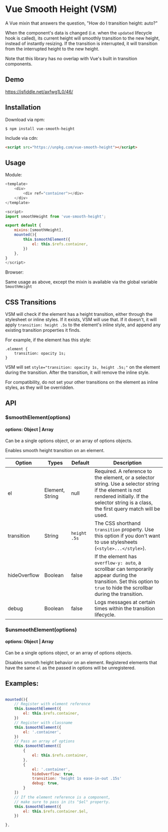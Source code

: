
# Vue Smooth Height (VSM)
A Vue mixin that answers the question, "How do I transition height: auto?"

When the component's data is changed (i.e. when the `updated` lifecycle hook is called), its current height will smoothly transition to the new height, instead of instantly resizing. If the transition is interrupted, it will transition from the interrupted height to the new height.

Note that this library has no overlap with Vue's built in transition components.

## Demo
https://jsfiddle.net/axfwg1L0/46/

## Installation

Download via npm:
```shell
$ npm install vue-smooth-height
```

Include via cdn:
```html
<script src="https://unpkg.com/vue-smooth-height"></script>
```

## Usage

Module:

```javascript
<template>
    <div>
        <div ref="container"></div>
    </div>
</template>

<script>
import smoothHeight from 'vue-smooth-height';

export default {
    mixins:[smoothHeight],
    mounted(){
        this.$smoothElement({
            el: this.$refs.container,
        })
    },
}
</script>
```

Browser:

Same usage as above, except the mixin is available via the global variable `SmoothHeight`

## CSS Transitions
VSM will check if the element has a height transition, either through the stylesheet or inline styles. If it exists, VSM will use that. If it doesn't, it will apply `transition: height .5s` to the element's inline style, and append any existing transition properties it finds.

For example, if the element has this style:

```
.element {
    transition: opacity 1s;
}
```

VSM will set ```style="transition: opacity 1s, height .5s;"``` on the element during the transition. After the transition, it will remove the inline style.

For compatibility, do not set your other transitions on the element as inline styles, as they will be overridden.

## API
### $smoothElement(options)
#### options: Object | Array

Can be a single options object,
or an array of options objects.

Enables smooth height transition on an element.


**Option**|**Types**|**Default**|**Description**
-----|-----|-----|-----
el|Element, String|null|Required. A reference to the element, or a selector string. Use a selector string if the element is not rendered initially. If the selector string is a class, the first query match will be used.
transition|String|<nobr>`height .5s`</nobr>| The CSS shorthand `transition` property. Use this option if you don't want to use stylesheets (`<style>...</style>`). 
hideOverflow|Boolean|false|If the element has `overflow-y: auto`, a scrollbar can temporarily appear during the transition. Set this option to `true` to hide the scrollbar during the transition.
debug|Boolean|false|Logs messages at certain times within the transition lifecycle.


### $unsmoothElement(options)
#### options: Object | Array

Can be a single options object,
or an array of options objects.

Disables smooth height behavior on an element. Registered elements that have the same `el` as the passed in options will be unregistered. 

## Examples:


```javascript

mounted(){
    // Register with element reference
    this.$smoothElement({
        el: this.$refs.container,
    })
    // Register with classname
    this.$smoothElement({
        el: '.container',
    })
    // Pass an array of options
    this.$smoothElement([
        {
            el: this.$refs.container,
        },
        {
            el: '.container',
            hideOverflow: true,
            transition: 'height 1s ease-in-out .15s'
            debug: true,
        }
    ])
    // If the element reference is a component, 
    // make sure to pass in its "$el" property.
    this.$smoothElement({
        el: this.$refs.container.$el,
    })

},

```